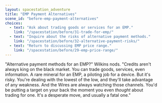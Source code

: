```yaml
---
layout: spacestation_adventure
title: "EMP Payment Alternatives"
scene_id: "before-emp-payment-alternatives"
choices:
  - text: "Ask about trading goods or services for an EMP."
    link: "/spacestation/before/31-trade-for-emp/"
  - text: "Inquire about the risks of alternative payment methods."
    link: "/spacestation/before/32-alternative-payment-risks/"
  - text: "Return to discussing EMP price range."
    link: "/spacestation/before/29-emp-price-range/"
---
```


"Alternative payment methods for an EMP?" Wilkins nods. "Credits aren't always king on the black market. You can trade goods, services, even information. A rare mineral for an EMP, a piloting job for a device. But it's risky. You're dealing with the lowest of the low, and they'll take advantage of any weakness. And the Wires are always watching those channels. You'd be putting a target on your back the moment you even *thought* about trading for one. It's a desperate move, and usually a fatal one."

